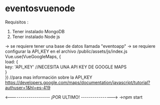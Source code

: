 # eventosvuenode
Requisitos :
1. Tener instalado MongoDB
2. Tener instalado Node js

-> se requiere tener una base de datos llamada "eventoapp"
-> se requiere configurar la API_KEY en el archivo /public/assets/js/index.js <br>
Vue.use(VueGoogleMaps, { <br>
      load: { <br>
        key:  'API_KEY' //NECESITA UNA API KEY DE GOOGLE MAPS <br>
      }<br>
})
//para mas información sobre la API_KEY https://developers.google.com/maps/documentation/javascript/tutorial?authuser=1&hl=es-419

<-------------------- ¡POR ULTIMO! ---------------->
->npm start 

